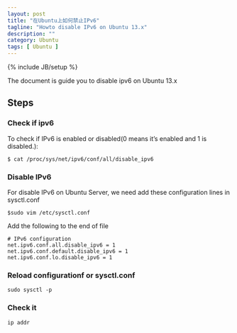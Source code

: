 ```yaml
---
layout: post
title: "在Ubuntu上如何禁止IPv6"
tagline: "Howto disable IPv6 on Ubuntu 13.x"
description: ""
category: Ubuntu 
tags: [ Ubuntu ]
---
```

{% include JB/setup %}

The document is guide you to disable ipv6 on Ubuntu 13.x

## Steps

### Check if ipv6

To check if IPv6 is enabled or disabled(0 means it’s enabled and 1 is disabled.):

	$ cat /proc/sys/net/ipv6/conf/all/disable_ipv6

### Disable IPv6 
	
For disable IPv6 on Ubuntu Server, we need add these configuration lines in sysctl.conf

	$sudo vim /etc/sysctl.conf

Add the following to the end of file

	# IPv6 configuration
	net.ipv6.conf.all.disable_ipv6 = 1
	net.ipv6.conf.default.disable_ipv6 = 1
	net.ipv6.conf.lo.disable_ipv6 = 1


###  Reload configurationf or sysctl.conf

	sudo sysctl -p

### Check it

	ip addr

